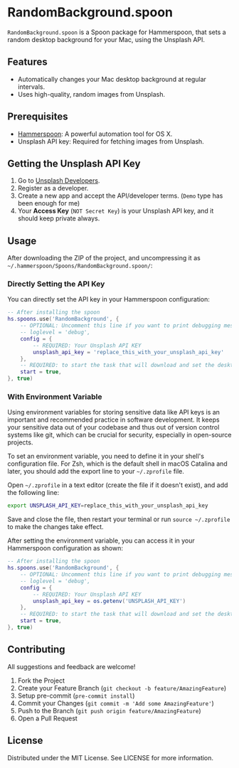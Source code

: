 # RandomBackground.spoon

`RandomBackground.spoon` is a Spoon package for Hammerspoon, that sets a random desktop background for your Mac, using the Unsplash API.

## Features

- Automatically changes your Mac desktop background at regular intervals.
- Uses high-quality, random images from Unsplash.

## Prerequisites

- [Hammerspoon](http://www.hammerspoon.org/): A powerful automation tool for OS X.
- Unsplash API key: Required for fetching images from Unsplash.

## Getting the Unsplash API Key

1. Go to [Unsplash Developers](https://unsplash.com/developers).
2. Register as a developer.
3. Create a new app and accept the API/developer terms. (`Demo` type has been enough for me)
4. Your **Access Key** (`NOT Secret Key`) is your Unsplash API key, and it should keep private always.

## Usage

After downloading the ZIP of the project, and uncompressing it as `~/.hammerspoon/Spoons/RandomBackground.spoon/`:

### Directly Setting the API Key

You can directly set the API key in your Hammerspoon configuration:

```lua
-- After installing the spoon
hs.spoons.use('RandomBackground', {
    -- OPTIONAL: Uncomment this line if you want to print debugging messages in the console.
    -- loglevel = 'debug',
    config = {
        -- REQUIRED: Your Unsplash API KEY
        unsplash_api_key = 'replace_this_with_your_unsplash_api_key'
    },
    -- REQUIRED: to start the task that will download and set the desktop image.
    start = true,
}, true)
```

### With Environment Variable

Using environment variables for storing sensitive data like API keys is an important and recommended practice in software development. It keeps your sensitive data out of your codebase and thus out of version control systems like git, which can be crucial for security, especially in open-source projects.

To set an environment variable, you need to define it in your shell's configuration file. For Zsh, which is the default shell in macOS Catalina and later, you should add the export line to your `~/.zprofile` file.

Open `~/.zprofile` in a text editor (create the file if it doesn't exist), and add the following line:

```sh
export UNSPLASH_API_KEY=replace_this_with_your_unsplash_api_key
```

Save and close the file, then restart your terminal or run `source ~/.zprofile` to make the changes take effect.

After setting the environment variable, you can access it in your Hammerspoon configuration as shown:

```lua
-- After installing the spoon
hs.spoons.use('RandomBackground', {
    -- OPTIONAL: Uncomment this line if you want to print debugging messages in the console.
    -- loglevel = 'debug',
    config = {
        -- REQUIRED: Your Unsplash API KEY
        unsplash_api_key = os.getenv('UNSPLASH_API_KEY')
    },
    -- REQUIRED: to start the task that will download and set the desktop image.
    start = true,
}, true)
```

## Contributing

All suggestions and feedback are welcome!

1. Fork the Project
1. Create your Feature Branch (`git checkout -b feature/AmazingFeature`)
1. Setup pre-commit (`pre-commit install`)
1. Commit your Changes (`git commit -m 'Add some AmazingFeature'`)
1. Push to the Branch (`git push origin feature/AmazingFeature`)
1. Open a Pull Request

## License

Distributed under the MIT License. See LICENSE for more information.
